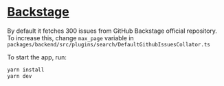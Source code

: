 # [Backstage](https://backstage.io)

By default it fetches 300 issues from GitHub Backstage official repository. To increase this, change `max_page` variable in `packages/backend/src/plugins/search/DefaultGithubIssuesCollator.ts`


To start the app, run:

```sh
yarn install
yarn dev
```

